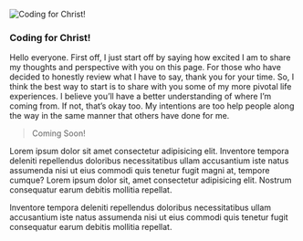 ![Coding for Christ!](/images/typing-image.jpg)

### Coding for Christ!

Hello everyone. First off, I just start off by saying how excited I am to share my thoughts and perspective with you on this page. For those who have decided to honestly review what I have to say, thank you for your time. So, I think the best way to start is to share with you some of my more pivotal life experiences. I believe you’ll have a better understanding of where I’m coming from. If not, that’s okay too. My intentions are too help people along the way in the same manner that others have done for me.

>Coming Soon!

Lorem ipsum dolor sit amet consectetur adipisicing elit. Inventore tempora deleniti repellendus doloribus necessitatibus ullam accusantium iste natus assumenda nisi ut eius commodi quis tenetur fugit magni at, tempore cumque? Lorem ipsum dolor sit, amet consectetur adipisicing elit. Nostrum consequatur earum debitis mollitia repellat.

Inventore tempora deleniti repellendus doloribus necessitatibus ullam accusantium iste natus assumenda nisi ut eius commodi quis tenetur fugit consequatur earum debitis mollitia repellat.